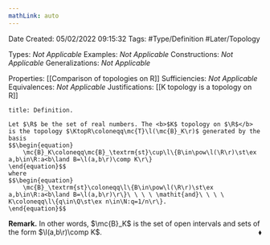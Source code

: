 ```yaml
---
mathLink: auto
---
```


<div class="topSpace"></div>

Date Created: 05/02/2022 09:15:32
Tags: #Type/Definition #Later/Topology

Types: <i>Not Applicable</i>
Examples: <i>Not Applicable</i>
Constructions: <i>Not Applicable</i>
Generalizations: <i>Not Applicable</i>

Properties: [[Comparison of topologies on R]]
Sufficiencies: <i>Not Applicable</i>
Equivalences: <i>Not Applicable</i>
Justifications: [[K topology is a topology on R]]

``` ad-Definition
title: Definition.

Let $\R$ be the set of real numbers. The <b>$K$ topology on $\R$</b> is the topology $\KtopR\coloneqq\mc{T}\l(\mc{B}_K\r)$ generated by the basis
$$\begin{equation}
    \mc{B}_K\coloneqq\mc{B}_\textrm{st}\cup\l\{B\in\pow\l(\R\r)\st\ex a,b\in\R:a<b\land B=\l(a,b\r)\comp K\r\}
\end{equation}$$
where
$$\begin{equation}
    \mc{B}_\textrm{st}\coloneqq\l\{B\in\pow\l(\R\r)\st\ex a,b\in\R:a<b\land B=\l(a,b\r)\r\}\ \ \ \ \mathit{and}\ \ \ \ K\coloneqq\l\{q\in\Q\st\ex n\in\N:q=1/n\r\}.
\end{equation}$$

```

<b>Remark.</b> In other words, $\mc{B}_K$ is the set of open intervals and sets of the form $\l(a,b\r)\comp K$.<span style="float:right;">$\blacklozenge$</span>
